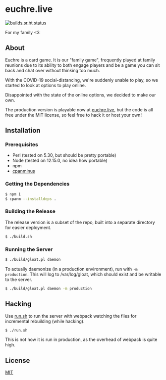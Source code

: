 euchre.live
===========

[![builds.sr.ht status](https://builds.sr.ht/~akarle/euchre-live/commits/.build.yml.svg)](https://builds.sr.ht/~akarle/euchre-live/commits/.build.yml?)

For my family <3

About
-----
Euchre is a card game. It is our "family game", frequently played at family
reunions due to its ability to both engage players and be a game you can sit
back and chat over without thinking too much.

With the COVID-19 social-distancing, we're suddenly unable to play, so we
started to look at options to play online.

Disappointed with the state of the online options, we decided to make our own.

The production version is playable now at [euchre.live](http://euchre.live), but
the code is all free under the MIT license, so feel free to hack it or host your
own!

Installation
------------

### Prerequisites

* Perl (tested on 5.30, but should be pretty portable)
* Node (tested on 12.15.0, no idea how portable)
* npm
* [cpanminus](https://metacpan.org/pod/App::cpanminus)

### Getting the Dependencies

```sh
$ npm i
$ cpanm --installdeps .
```

### Building the Release

The release version is a subset of the repo, built into a separate directory
for easier deployment.

```sh
$ ./build.sh
```

### Running the Server

```sh
$ ./build/gloat.pl daemon
```

To actually daemonize (in a production environment), run with `-m production`.
This will log to /var/log/gloat, which should exist and be writable to the
server.

```sh
$ ./build/gloat.pl daemon -m production
```

Hacking
-------

Use [run.sh](./run.sh) to run the server with webpack watching the files
for incremental rebuilding (while hacking).

```sh
$ ./run.sh
```

This is not how it is run in production, as the overhead of webpack is quite
high.

License
-------
[MIT](./LICENSE)
